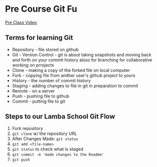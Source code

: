 # Pre Course Git Fu
[Pre Class Video](https://youtu.be/ZihgMcrHOF4)
## Terms for learning Git
 * Repository - file stored on github   
 * Git - Version Control - git is about taking snapshots and moving back and forth on your commit history alsso for branching for collaborative working on prrojects
 * Clone - making  a copy of the forked file on local computer
 * Fork - copying file from anither user's github project to yours
 * History - the number of commit history
 * Staging - adding changes to file in git in preparation to commit
 * Remote - on a server 
 * Push - pushing file to github
 * Commit - putting file to git 

## Steps to our Lamba School Git Flow
1. Fork repository
2. `git clone` w/ the repository URL 
3. After Changes Made: `git status`
4. `git add <file-name>` 
5. `git status` to check what is staged
6. `git commit -m 'made changes to the Readme'`
7. `git push`
